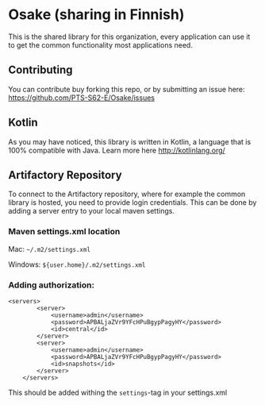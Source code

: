 # Osake (sharing in Finnish)

This is the shared library for this organization, every application can use it to get the common functionality most applications need.

## Contributing
You can contribute buy forking this repo, or by submitting an issue here: https://github.com/PTS-S62-E/Osake/issues

## Kotlin
As you may have noticed, this library is written in Kotlin, a language that is 100% compatible with Java.
Learn more here http://kotlinlang.org/

## Artifactory Repository
To connect to the Artifactory repository, where for example the common library is hosted, you need to provide login credentials.
This can be done by adding a server entry to your local maven settings.

### Maven settings.xml location
Mac: ```~/.m2/settings.xml```

Windows: ```${user.home}/.m2/settings.xml```


### Adding authorization:
``` 
<servers>
        <server>
            <username>admin</username>
            <password>APBALjaZVr9YFcHPuBgypPagyHY</password>
            <id>central</id>
        </server>
        <server>
            <username>admin</username>
            <password>APBALjaZVr9YFcHPuBgypPagyHY</password>
            <id>snapshots</id>
        </server>
    </servers>
```
This should be added withing the ```settings```-tag in your settings.xml
